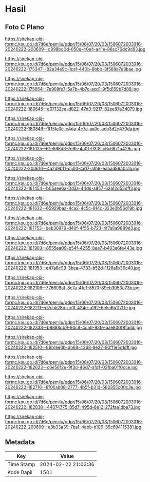 # Hasil

## Foto C Plano

https://sirekap-obj-formc.kpu.go.id/7d6e/pemilu/pdpr/15/06/07/20/03/1506072003016-20240222-200609--d998bd0d-050e-40e4-a41e-86ac76dd9d63.jpg

https://sirekap-obj-formc.kpu.go.id/7d6e/pemilu/pdpr/15/06/07/20/03/1506072003016-20240222-175347--82a34e9c-1caf-440b-8bbb-3f588a7e3bae.jpg

https://sirekap-obj-formc.kpu.go.id/7d6e/pemilu/pdpr/15/06/07/20/03/1506072003016-20240222-175954--7e909fe7-5a7b-4b7c-acd1-9f5d159b7d89.jpg

https://sirekap-obj-formc.kpu.go.id/7d6e/pemilu/pdpr/15/06/07/20/03/1506072003016-20240222-180645--e07132ca-d022-47d0-9217-82ee87a34079.jpg

https://sirekap-obj-formc.kpu.go.id/7d6e/pemilu/pdpr/15/06/07/20/03/1506072003016-20240222-180846--1f15fa0c-c4da-4c7a-aa0c-acb3d2e470da.jpg

https://sirekap-obj-formc.kpu.go.id/7d6e/pemilu/pdpr/15/06/07/20/03/1506072003016-20240222-181025--61e868d3-7e95-4a01-93f8-c6c6671b429c.jpg

https://sirekap-obj-formc.kpu.go.id/7d6e/pemilu/pdpr/15/06/07/20/03/1506072003016-20240222-200610--4a2d9b11-c500-4e17-a1b9-eabad89a0c1b.jpg

https://sirekap-obj-formc.kpu.go.id/7d6e/pemilu/pdpr/15/06/07/20/03/1506072003016-20240222-181454--b05aee6a-0d3a-44dd-a857-62a12d55dff3.jpg

https://sirekap-obj-formc.kpu.go.id/7d6e/pemilu/pdpr/15/06/07/20/03/1506072003016-20240222-181632--65929baa-4ca2-4c5c-914c-323e0b56d19b.jpg

https://sirekap-obj-formc.kpu.go.id/7d6e/pemilu/pdpr/15/06/07/20/03/1506072003016-20240222-181753--beb30979-d40f-4f55-b723-4f7a8a9889d3.jpg

https://sirekap-obj-formc.kpu.go.id/7d6e/pemilu/pdpr/15/06/07/20/03/1506072003016-20240222-181903--8555ea09-b54f-4255-8ea7-b403e6fe443e.jpg

https://sirekap-obj-formc.kpu.go.id/7d6e/pemilu/pdpr/15/06/07/20/03/1506072003016-20240222-181953--e47a8c99-3bea-4733-b52d-1f26a1b36c40.jpg

https://sirekap-obj-formc.kpu.go.id/7d6e/pemilu/pdpr/15/06/07/20/03/1506072003016-20240222-182106--776608af-8c7a-4fe1-8570-89eb3053c73b.jpg

https://sirekap-obj-formc.kpu.go.id/7d6e/pemilu/pdpr/15/06/07/20/03/1506072003016-20240222-182211--d7cb528d-ce1f-424e-a192-6e5c6b117f1e.jpg

https://sirekap-obj-formc.kpu.go.id/7d6e/pemilu/pdpr/15/06/07/20/03/1506072003016-20240222-182338--b9888db9-90c8-4ca0-93fe-aae800f8fadd.jpg

https://sirekap-obj-formc.kpu.go.id/7d6e/pemilu/pdpr/15/06/07/20/03/1506072003016-20240222-182510--89b1ee0b-db68-4368-9e27-90ff1e5c1dff.jpg

https://sirekap-obj-formc.kpu.go.id/7d6e/pemilu/pdpr/15/06/07/20/03/1506072003016-20240222-182623--c6e56f2e-9f3d-46d7-afd1-03fba01f0cce.jpg

https://sirekap-obj-formc.kpu.go.id/7d6e/pemilu/pdpr/15/06/07/20/03/1506072003016-20240222-182716--8f00ab08-2777-4b5f-b31d-580855c00c3e.jpg

https://sirekap-obj-formc.kpu.go.id/7d6e/pemilu/pdpr/15/06/07/20/03/1506072003016-20240222-182838--44074775-85d7-495d-8e12-272faa1dba73.jpg

https://sirekap-obj-formc.kpu.go.id/7d6e/pemilu/pdpr/15/06/07/20/03/1506072003016-20240222-200609--e3b33a39-7ba1-4abb-b106-39c694115381.jpg


## Metadata

| Key        | Value               |
| ---------- | ------------------- |
| Time Stamp | 2024-02-22 21:03:36 |
| Kode Dapil | 1501                |



